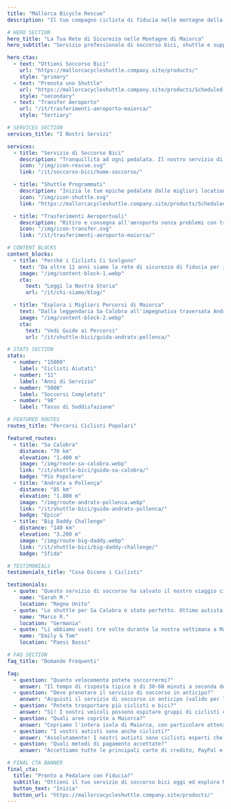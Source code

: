 ```yaml
---
title: "Mallorca Bicycle Rescue"
description: "Il tuo compagno ciclista di fiducia nelle montagne della Tramuntana di Maiorca. Servizio di soccorso bici, shuttle e trasferimenti aeroportuali per ciclisti."

# HERO SECTION
hero_title: "La Tua Rete di Sicurezza nelle Montagne di Maiorca"
hero_subtitle: "Servizio professionale di soccorso bici, shuttle e supporto per ciclisti che esplorano la splendida Tramuntana"

hero_ctas:
  - text: "Ottieni Soccorso Bici"
    url: "https://mallorcacycleshuttle.company.site/products/"
    style: "primary"
  - text: "Prenota uno Shuttle"
    url: "https://mallorcacycleshuttle.company.site/products/Scheduled-Bike-Buses-c15728235"
    style: "secondary"
  - text: "Transfer Aeroporto"
    url: "/it/trasferimenti-aeroporto-maiorca/"
    style: "tertiary"

# SERVICES SECTION
services_title: "I Nostri Servizi"

services:
  - title: "Servizio di Soccorso Bici"
    description: "Tranquillità ad ogni pedalata. Il nostro servizio di soccorso 24/7 ti recupera ovunque a Maiorca in caso di problema meccanico, infortunio, o se hai semplicemente bisogno di un passaggio di ritorno."
    icon: "/img/icon-rescue.svg"
    link: "/it/soccorso-bici/home-soccorso/"

  - title: "Shuttle Programmati"
    description: "Inizia le tue epiche pedalate dalle migliori location. Ti portiamo con la tua bici verso percorsi iconici come Sa Calobra, Formentor e il Big Daddy Challenge."
    icon: "/img/icon-shuttle.svg"
    link: "https://mallorcacycleshuttle.company.site/products/Scheduled-Bike-Buses-c15728235"

  - title: "Trasferimenti Aeroportuali"
    description: "Ritiro e consegna all'aeroporto senza problemi con trasporto sicuro della bici. Inizia la tua vacanza ciclistica senza stress dal momento in cui atterri."
    icon: "/img/icon-transfer.svg"
    link: "/it/trasferimenti-aeroporto-maiorca/"

# CONTENT BLOCKS
content_blocks:
  - title: "Perché i Ciclisti Ci Scelgono"
    text: "Da oltre 11 anni siamo la rete di sicurezza di fiducia per i ciclisti a Maiorca. Con migliaia di soccorsi completati e innumerevoli shuttle effettuati, capiamo ciò di cui i ciclisti hanno bisogno. Autisti professionali, trasporto sicuro delle bici e conoscenza locale su cui puoi contare."
    image: "/img/content-block-1.webp"
    cta:
      text: "Leggi la Nostra Storia"
      url: "/it/chi-siamo/blog/"

  - title: "Esplora i Migliori Percorsi di Maiorca"
    text: "Dalla leggendaria Sa Calobra all'impegnativa traversata Andratx-Pollença, Maiorca offre ciclismo di classe mondiale. Le nostre guide complete ai percorsi ti aiutano a pianificare la tua pedalata perfetta con mappe dettagliate, profili altimetrici e consigli da insider."
    image: "/img/content-block-2.webp"
    cta:
      text: "Vedi Guide ai Percorsi"
      url: "/it/shuttle-bici/guida-andratx-pollenca/"

# STATS SECTION
stats:
  - number: "15000"
    label: "Ciclisti Aiutati"
  - number: "11"
    label: "Anni di Servizio"
  - number: "5000"
    label: "Soccorsi Completati"
  - number: "98"
    label: "Tasso di Soddisfazione"

# FEATURED ROUTES
routes_title: "Percorsi Ciclisti Popolari"

featured_routes:
  - title: "Sa Calobra"
    distance: "70 km"
    elevation: "1.400 m"
    image: "/img/route-sa-calobra.webp"
    link: "/it/shuttle-bici/guida-sa-calobra/"
    badge: "Più Popolare"
  - title: "Andratx a Pollença"
    distance: "85 km"
    elevation: "1.800 m"
    image: "/img/route-andratx-pollenca.webp"
    link: "/it/shuttle-bici/guida-andratx-pollenca/"
    badge: "Epico"
  - title: "Big Daddy Challenge"
    distance: "140 km"
    elevation: "3.200 m"
    image: "/img/route-big-daddy.webp"
    link: "/it/shuttle-bici/big-daddy-challenge/"
    badge: "Sfida"

# TESTIMONIALS
testimonials_title: "Cosa Dicono i Ciclisti"

testimonials:
  - quote: "Questo servizio di soccorso ha salvato il nostro viaggio ciclistico quando il mio amico ha avuto un problema meccanico. Professionale, veloce e cordiale. Altamente raccomandato!"
    name: "Sarah M."
    location: "Regno Unito"
  - quote: "Lo shuttle per Sa Calobra è stato perfetto. Ottimo autista, trasporto sicuro delle bici, e abbiamo iniziato la nostra pedalata esattamente da dove volevamo. Vale ogni centesimo."
    name: "Marco R."
    location: "Germania"
  - quote: "Li abbiamo usati tre volte durante la nostra settimana a Maiorca. Un trasferimento aeroportuale e due soccorsi. La tranquillità da sola vale la pena. Questi ragazzi capiscono il ciclismo."
    name: "Emily & Tom"
    location: "Paesi Bassi"

# FAQ SECTION
faq_title: "Domande Frequenti"

faq:
  - question: "Quanto velocemente potete soccorrermi?"
    answer: "Il tempo di risposta tipico è di 30-60 minuti a seconda della tua posizione a Maiorca. Abbiamo diversi veicoli posizionati in tutta l'isola per una risposta rapida."
  - question: "Devo prenotare il servizio di soccorso in anticipo?"
    answer: "Acquisti il servizio di soccorso in anticipo (valido per l'intero soggiorno), ma ci chiami solo quando hai effettivamente bisogno di essere recuperato. Non è richiesta alcuna prenotazione per il soccorso stesso."
  - question: "Potete trasportare più ciclisti e bici?"
    answer: "Sì! I nostri veicoli possono ospitare gruppi di ciclisti con portabici sicuri. Perfetto per gruppi di ciclisti o club ciclistici."
  - question: "Quali aree coprite a Maiorca?"
    answer: "Copriamo l'intera isola di Maiorca, con particolare attenzione alla regione montuosa della Tramuntana dove la maggior parte dei ciclisti pedala. Da Andratx a Pollença e ovunque nel mezzo."
  - question: "I vostri autisti sono anche ciclisti?"
    answer: "Assolutamente! I nostri autisti sono ciclisti esperti che conoscono i percorsi, le sfide e sanno esattamente cosa ti serve. Parlano inglese, spagnolo e tedesco."
  - question: "Quali metodi di pagamento accettate?"
    answer: "Accettiamo tutte le principali carte di credito, PayPal e bonifici bancari. Il pagamento viene elaborato in modo sicuro attraverso il nostro sistema di prenotazione."

# FINAL CTA BANNER
final_cta:
  title: "Pronto a Pedalare con Fiducia?"
  subtitle: "Ottieni il tuo servizio di soccorso bici oggi ed esplora Maiorca senza preoccupazioni"
  button_text: "Inizia"
  button_url: "https://mallorcacycleshuttle.company.site/products/"
---
```

